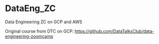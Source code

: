 # DataEng_ZC
Data Engineering ZC on GCP and AWS

Original course from DTC on GCP: https://github.com/DataTalksClub/data-engineering-zoomcamp